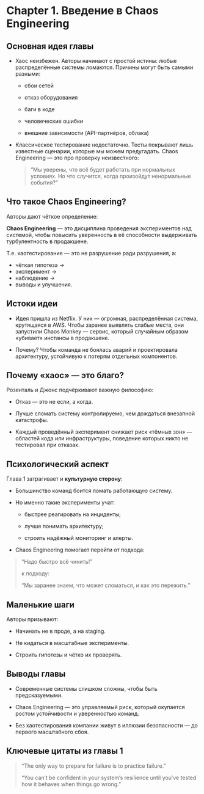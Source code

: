 # Chapter 1. Введение в Chaos Engineering

## Основная идея главы

- Хаос неизбежен.
  Авторы начинают с простой истины: любые распределённые системы ломаются. Причины могут быть самыми разными:

  - сбои сетей

  - отказ оборудования

  - баги в коде

  - человеческие ошибки

  - внешние зависимости (API-партнёров, облака)

- Классическое тестирование недостаточно.
  Тесты покрывают лишь известные сценарии, которые мы можем предугадать. Chaos Engineering — это про проверку неизвестного:

  > “Мы уверены, что всё будет работать при нормальных условиях. Но что случится, когда произойдут ненормальные события?”

## Что такое Chaos Engineering?

Авторы дают чёткое определение:

**Chaos Engineering** — это дисциплина проведения экспериментов над системой, чтобы повысить уверенность в её способности выдерживать турбулентность в продакшене.

Т.е. хаотестирование — это не разрушение ради разрушения, а:

- чёткая гипотеза →
- эксперимент →
- наблюдение →
- выводы и улучшения.

## Истоки идеи

- Идея пришла из Netflix. У них — огромная, распределённая система, крутящаяся в AWS. Чтобы заранее выявлять слабые места, они запустили Chaos Monkey — сервис, который случайным образом «убивает» инстансы в продакшене.

- Почему? Чтобы команда не боялась аварий и проектировала архитектуру, устойчивую к потерям отдельных компонентов.

## Почему «хаос» — это благо?

Розенталь и Джонс подчёркивают важную философию:

- Отказ — это не если, а когда.

- Лучше сломать систему контролируемо, чем дождаться внезапной катастрофы.

- Каждый проведённый эксперимент снижает риск «тёмных зон» — областей кода или инфраструктуры, поведение которых никто не тестировал при отказах.

## Психологический аспект

Глава 1 затрагивает и **культурную сторону**:

- Большинство команд боится ломать работающую систему.

- Но именно такие эксперименты учат:

  - быстрее реагировать на инциденты;

  - лучше понимать архитектуру;

  - строить надёжный мониторинг и алерты.

- Chaos Engineering помогает перейти от подхода:

> “Надо быстро всё чинить!”
>
> к подходу:
>
> “Мы заранее знаем, что может сломаться, и как это пережить.”

## Маленькие шаги

Авторы призывают:

- Начинать не в проде, а на staging.

- Не кидаться в масштабные эксперименты.

- Строить гипотезы и чётко их проверять.

## Выводы главы

- Современные системы слишком сложны, чтобы быть предсказуемыми.

- Chaos Engineering — это управляемый риск, который окупается ростом устойчивости и уверенностью команд.

- Без хаотестирования компании живут в иллюзии безопасности — до первого масштабного сбоя.

## Ключевые цитаты из главы 1
>
> “The only way to prepare for failure is to practice failure.”
>
> “You can’t be confident in your system’s resilience until you’ve tested how it behaves when things go wrong.”
